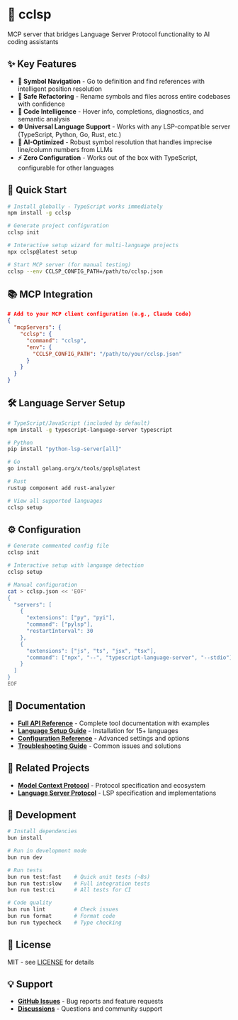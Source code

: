 # 🔗 cclsp
MCP server that bridges Language Server Protocol functionality to AI coding assistants

## ✨ Key Features
- **🎯 Symbol Navigation** - Go to definition and find references with intelligent position resolution
- **🔧 Safe Refactoring** - Rename symbols and files across entire codebases with confidence
- **🧠 Code Intelligence** - Hover info, completions, diagnostics, and semantic analysis
- **🌐 Universal Language Support** - Works with any LSP-compatible server (TypeScript, Python, Go, Rust, etc.)
- **🤖 AI-Optimized** - Robust symbol resolution that handles imprecise line/column numbers from LLMs
- **⚡ Zero Configuration** - Works out of the box with TypeScript, configurable for other languages

## 🚀 Quick Start
```bash
# Install globally - TypeScript works immediately
npm install -g cclsp

# Generate project configuration
cclsp init

# Interactive setup wizard for multi-language projects
npx cclsp@latest setup

# Start MCP server (for manual testing)
cclsp --env CCLSP_CONFIG_PATH=/path/to/cclsp.json
```

## 📚 MCP Integration
```json
# Add to your MCP client configuration (e.g., Claude Code)
{
  "mcpServers": {
    "cclsp": {
      "command": "cclsp",
      "env": {
        "CCLSP_CONFIG_PATH": "/path/to/your/cclsp.json"
      }
    }
  }
}
```

## 🛠️ Language Server Setup
```bash
# TypeScript/JavaScript (included by default)
npm install -g typescript-language-server typescript

# Python
pip install "python-lsp-server[all]"

# Go
go install golang.org/x/tools/gopls@latest

# Rust  
rustup component add rust-analyzer

# View all supported languages
cclsp setup
```

## ⚙️ Configuration
```bash
# Generate commented config file
cclsp init

# Interactive setup with language detection
cclsp setup

# Manual configuration
cat > cclsp.json << 'EOF'
{
  "servers": [
    {
      "extensions": ["py", "pyi"], 
      "command": ["pylsp"],
      "restartInterval": 30
    },
    {
      "extensions": ["js", "ts", "jsx", "tsx"],
      "command": ["npx", "--", "typescript-language-server", "--stdio"]
    }
  ]
}
EOF
```

## 📖 Documentation
- **[Full API Reference](docs/api.md)** - Complete tool documentation with examples
- **[Language Setup Guide](docs/languages.md)** - Installation for 15+ languages
- **[Configuration Reference](docs/configuration.md)** - Advanced settings and options
- **[Troubleshooting Guide](docs/troubleshooting.md)** - Common issues and solutions

## 🔗 Related Projects
- **[Model Context Protocol](https://github.com/modelcontextprotocol/servers)** - Protocol specification and ecosystem
- **[Language Server Protocol](https://langserver.org/)** - LSP specification and implementations

## 🧪 Development
```bash
# Install dependencies  
bun install

# Run in development mode
bun run dev

# Run tests
bun run test:fast    # Quick unit tests (~8s)
bun run test:slow    # Full integration tests
bun run test:ci      # All tests for CI

# Code quality
bun run lint         # Check issues
bun run format       # Format code  
bun run typecheck    # Type checking
```

## 📝 License
MIT - see [LICENSE](LICENSE) for details

## 💡 Support
- **[GitHub Issues](https://github.com/ktnyt/cclsp/issues)** - Bug reports and feature requests
- **[Discussions](https://github.com/ktnyt/cclsp/discussions)** - Questions and community support